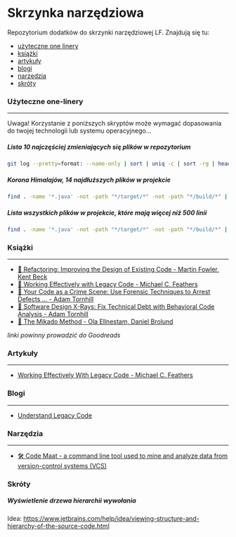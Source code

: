 # Skrzynka narzędziowa

Repozytorium dodatków do skrzynki narzędziowej LF. Znajdują się tu:

* [użyteczne one linery](#użyteczne-one-linery)
* [książki](#książki)
* [artykuły](#artykuły)
* [blogi](#blogi)
* [narzędzia](#narzędzia)
* [skróty](#skróty)


### Użyteczne one-linery
________________________

Uwaga! Korzystanie z poniższych skryptów może wymagać dopasowania do twojej technologii lub systemu operacyjnego...

##### Lista 10 najczęściej zmieniających się plików w repozytorium
```bash
git log --pretty=format: --name-only | sort | uniq -c | sort -rg | head -10
```

##### Korona Himalajów, 14 najdłuższych plików w projekcie
```bash
find . -name '*.java' -not -path "*/target/*" -not -path "*/build/*" | xargs wc -l | sort -nr | head -n14
```

##### Lista wszystkich plików w projekcie, które mają więcej niż 500 linii
```bash
find . -name '*.java' -not -path "*/target/*" -not -path "*/build/*" | xargs wc -l | sort -nr | awk '$1 > 500'
```

### Książki
___________

- [📕 Refactoring: Improving the Design of Existing Code - Martin Fowler, Kent Beck](https://www.goodreads.com/book/show/44936.Refactoring)
- [📕 Working Effectively with Legacy Code - Michael C. Feathers](https://www.goodreads.com/book/show/44919.Working_Effectively_with_Legacy_Code)
- [📕 Your Code as a Crime Scene: Use Forensic Techniques to Arrest Defects ... - Adam Tornhill](https://www.goodreads.com/book/show/23627482-your-code-as-a-crime-scene)
- [📕 Software Design X-Rays: Fix Technical Debt with Behavioral Code Analysis - Adam Tornhill](https://www.goodreads.com/book/show/36517037-software-design-x-rays)
- [📕 The Mikado Method - Ola Ellnestam, Daniel Brolund](https://www.goodreads.com/book/show/17974534-the-mikado-method)

*linki powinny prowadzić do Goodreads*

### Artykuły
____________

- [Working Effectively With Legacy Code - Michael C. Feathers](https://debug.to/pdf/Michael%20Feathers%20-%20Working%20Effectively%20With%20Legacy%20Code.pdf)

### Blogi
_________

- [Understand Legacy Code](https://understandlegacycode.com/)

### Narzędzia
_____________

- [🛠 Code Maat - a command line tool used to mine and analyze data from version-control systems (VCS)](https://github.com/adamtornhill/code-maat#running-code-maat)

### Skróty

##### Wyświetlenie drzewa hierarchii wywołania

Idea: https://www.jetbrains.com/help/idea/viewing-structure-and-hierarchy-of-the-source-code.html

